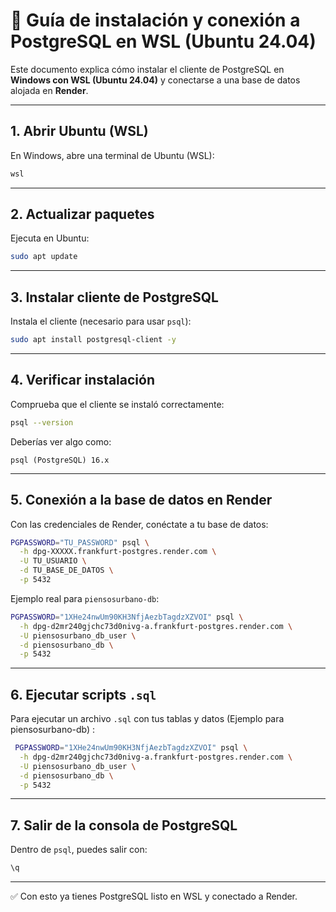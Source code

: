 # 📘 Guía de instalación y conexión a PostgreSQL en WSL (Ubuntu 24.04)

Este documento explica cómo instalar el cliente de PostgreSQL en **Windows con WSL (Ubuntu 24.04)** y conectarse a una base de datos alojada en **Render**.

---

## 1. Abrir Ubuntu (WSL)
En Windows, abre una terminal de Ubuntu (WSL):

```powershell
wsl
```

---

## 2. Actualizar paquetes
Ejecuta en Ubuntu:

```bash
sudo apt update
```

---

## 3. Instalar cliente de PostgreSQL
Instala el cliente (necesario para usar `psql`):

```bash
sudo apt install postgresql-client -y
```

---

## 4. Verificar instalación
Comprueba que el cliente se instaló correctamente:

```bash
psql --version
```

Deberías ver algo como:

```
psql (PostgreSQL) 16.x
```

---

## 5. Conexión a la base de datos en Render
Con las credenciales de Render, conéctate a tu base de datos:

```bash
PGPASSWORD="TU_PASSWORD" psql \
  -h dpg-XXXXX.frankfurt-postgres.render.com \
  -U TU_USUARIO \
  -d TU_BASE_DE_DATOS \
  -p 5432
```

Ejemplo real para `piensosurbano-db`:

```bash
PGPASSWORD="1XHe24nwUm90KH3NfjAezbTagdzXZVOI" psql \
  -h dpg-d2mr240gjchc73d0nivg-a.frankfurt-postgres.render.com \
  -U piensosurbano_db_user \
  -d piensosurbano_db \
  -p 5432
```

---

## 6. Ejecutar scripts `.sql`
Para ejecutar un archivo `.sql` con tus tablas y datos (Ejemplo para piensosurbano-db) :

```bash
 PGPASSWORD="1XHe24nwUm90KH3NfjAezbTagdzXZVOI" psql \
  -h dpg-d2mr240gjchc73d0nivg-a.frankfurt-postgres.render.com \
  -U piensosurbano_db_user \
  -d piensosurbano_db \
  -p 5432
```

---

## 7. Salir de la consola de PostgreSQL
Dentro de `psql`, puedes salir con:

```sql
\q
```

---

✅ Con esto ya tienes PostgreSQL listo en WSL y conectado a Render.
